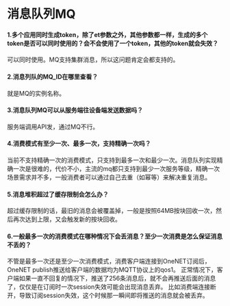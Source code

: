 # 消息队列MQ

#### 1.多个应用同时生成token，除了et参数之外，其他参数都一样，生成的多个token是否可以同时使用的？会不会使用了一个token，其他的token就会失效？

可以同时使用。MQ支持集群消息，所以这问题肯定会都支持的。

#### 2.消息列队的MQ_ID在哪里查看？

就是MQ的实例名称。

#### 3.消息队列MQ可以从服务端往设备端发送数据吗？

服务端调用API发，通过MQ不行。

#### 4.消费模式有至少一次、最多一次，支持精确一次吗？

当前不支持精确一次的消费模式，只支持到最多一次和最少一次。消息队列实现精确一次是很难的，代价不小，主流的mq都只支持到最少一次服务等级，精确一次场景需求并不多，一般消费者可以通过自己去重（如幂等）来解决重复消息。

#### 5.消息堆积超过了缓存限制会怎么办？

超过缓存限制的话，最旧的消息会被覆盖掉，一般是按照64MB按块回收一次，然后再次达到上限，又会触发新的按块回收。

#### 6.一般最多一次的消费模式在哪种情况下会丢消息？至少一次消费是怎么保证消息不丢的？

不管是最多一次还是至少一次消费模式，消费客户端连接到OneNET订阅后，OneNET publish推送给客户端的数据均为MQTT协议上的qos1。
正常情况下，客户端如果一直不回复的情况下，推送了256条消息后，就不会再推送后面的消息了，仅仅是在订阅时一次session失效可能会出现消息丢弃。
比如消费端连接断开，导致订阅session失效，这个时候那一瞬间即将推送的消息就会被丢弃。

